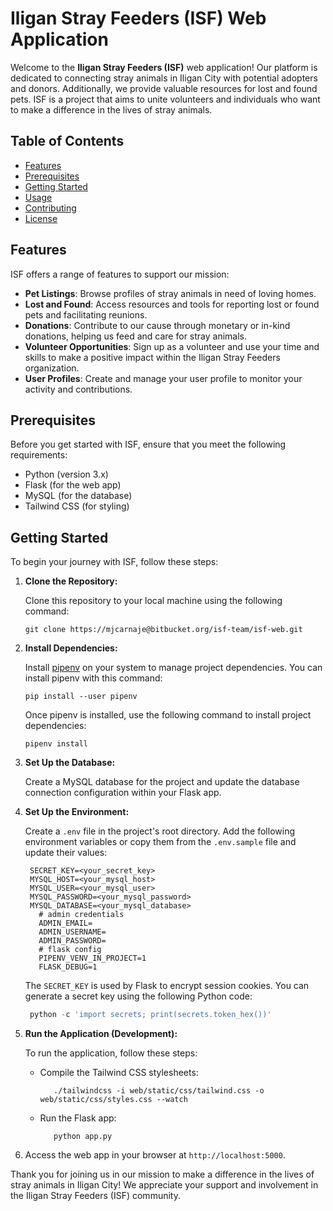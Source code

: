 # Iligan Stray Feeders (ISF) Web Application

Welcome to the **Iligan Stray Feeders (ISF)** web application! Our platform is dedicated to connecting stray animals in Iligan City with potential adopters and donors. Additionally, we provide valuable resources for lost and found pets. ISF is a project that aims to unite volunteers and individuals who want to make a difference in the lives of stray animals.

## Table of Contents

- [Features](#features)
- [Prerequisites](#prerequisites)
- [Getting Started](#getting-started)
- [Usage](#usage)
- [Contributing](#contributing)
- [License](#license)

## Features

ISF offers a range of features to support our mission:

- **Pet Listings**: Browse profiles of stray animals in need of loving homes.
- **Lost and Found**: Access resources and tools for reporting lost or found pets and facilitating reunions.
- **Donations**: Contribute to our cause through monetary or in-kind donations, helping us feed and care for stray animals.
- **Volunteer Opportunities**: Sign up as a volunteer and use your time and skills to make a positive impact within the Iligan Stray Feeders organization.
- **User Profiles**: Create and manage your user profile to monitor your activity and contributions.

## Prerequisites

Before you get started with ISF, ensure that you meet the following requirements:

- Python (version 3.x)
- Flask (for the web app)
- MySQL (for the database)
- Tailwind CSS (for styling)

## Getting Started

To begin your journey with ISF, follow these steps:

1. **Clone the Repository:**

   Clone this repository to your local machine using the following command:

   ```shell
   git clone https://mjcarnaje@bitbucket.org/isf-team/isf-web.git
   ```

2. **Install Dependencies:**

   Install [pipenv](https://pipenv.pypa.io/en/latest/) on your system to manage project dependencies. You can install pipenv with this command:

   ```shell
   pip install --user pipenv
   ```

   Once pipenv is installed, use the following command to install project dependencies:

   ```shell
   pipenv install
   ```

3. **Set Up the Database:**

   Create a MySQL database for the project and update the database connection configuration within your Flask app.

4. **Set Up the Environment:**

   Create a `.env` file in the project's root directory. Add the following environment variables or copy them from the `.env.sample` file and update their values:

   ```
   	SECRET_KEY=<your_secret_key>
   	MYSQL_HOST=<your_mysql_host>
   	MYSQL_USER=<your_mysql_user>
   	MYSQL_PASSWORD=<your_mysql_password>
   	MYSQL_DATABASE=<your_mysql_database>
      # admin credentials
      ADMIN_EMAIL=
      ADMIN_USERNAME=
      ADMIN_PASSWORD=
      # flask config
      PIPENV_VENV_IN_PROJECT=1
      FLASK_DEBUG=1
   ```

   The `SECRET_KEY` is used by Flask to encrypt session cookies. You can generate a secret key using the following Python code:

   ```python
   	python -c 'import secrets; print(secrets.token_hex())'
   ```

5. **Run the Application (Development):**

   To run the application, follow these steps:

   - Compile the Tailwind CSS stylesheets:

     ```shell
     	./tailwindcss -i web/static/css/tailwind.css -o web/static/css/styles.css --watch
     ```

   - Run the Flask app:

     ```shell
     	python app.py
     ```

6. Access the web app in your browser at `http://localhost:5000`.

Thank you for joining us in our mission to make a difference in the lives of stray animals in Iligan City! We appreciate your support and involvement in the Iligan Stray Feeders (ISF) community.
